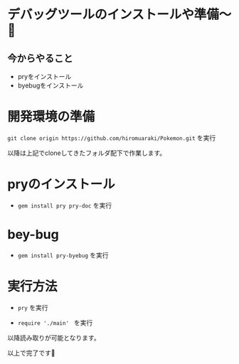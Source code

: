 # デバッグツールのインストールや準備〜🎉

## 今からやること
- pryをインストール
- byebugをインストール

# 開発環境の準備
`git clone origin https://github.com/hiromuaraki/Pokemon.git` を実行

以降は上記でcloneしてきたフォルダ配下で作業します。

# pryのインストール

- `gem install pry pry-doc` を実行

# bey-bug

- `gem install pry-byebug` を実行

# 実行方法

- `pry` を実行

- `require './main' ` を実行

以降読み取りが可能となります。

以上で完了です🥂
